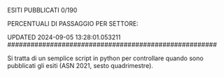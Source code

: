 ESITI PUBBLICATI 0/190 

PERCENTUALI DI PASSAGGIO PER SETTORE:

UPDATED 2024-09-05 13:28:01.053211
###################################################### 

Si tratta di un semplice script in python per controllare quando sono pubblicati gli esiti (ASN 2021, sesto quadrimestre).

